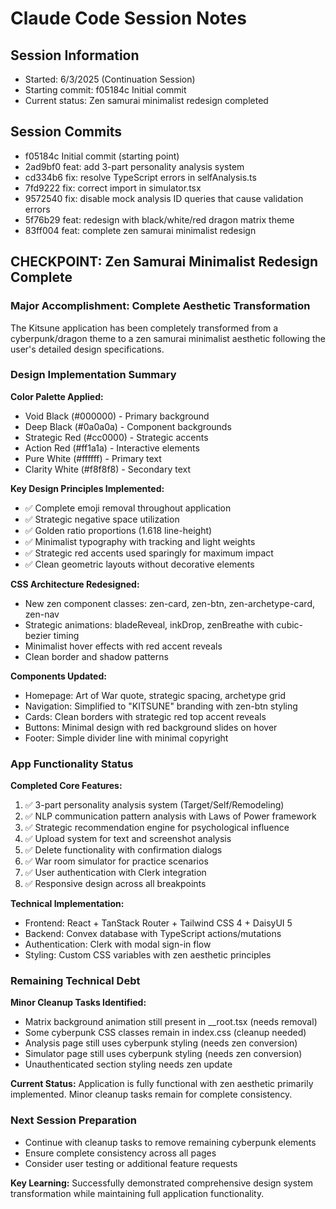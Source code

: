 # Claude Code Session Notes

## Session Information
- Started: 6/3/2025 (Continuation Session)
- Starting commit: f05184c Initial commit
- Current status: Zen samurai minimalist redesign completed

## Session Commits
- f05184c Initial commit (starting point)
- 2ad9bf0 feat: add 3-part personality analysis system
- cd334b6 fix: resolve TypeScript errors in selfAnalysis.ts
- 7fd9222 fix: correct import in simulator.tsx
- 9572540 fix: disable mock analysis ID queries that cause validation errors
- 5f76b29 feat: redesign with black/white/red dragon matrix theme
- 83ff004 feat: complete zen samurai minimalist redesign

## CHECKPOINT: Zen Samurai Minimalist Redesign Complete

### Major Accomplishment: Complete Aesthetic Transformation
The Kitsune application has been completely transformed from a cyberpunk/dragon theme to a zen samurai minimalist aesthetic following the user's detailed design specifications.

### Design Implementation Summary
**Color Palette Applied:**
- Void Black (#000000) - Primary background
- Deep Black (#0a0a0a) - Component backgrounds  
- Strategic Red (#cc0000) - Strategic accents
- Action Red (#ff1a1a) - Interactive elements
- Pure White (#ffffff) - Primary text
- Clarity White (#f8f8f8) - Secondary text

**Key Design Principles Implemented:**
- ✅ Complete emoji removal throughout application
- ✅ Strategic negative space utilization
- ✅ Golden ratio proportions (1.618 line-height)
- ✅ Minimalist typography with tracking and light weights
- ✅ Strategic red accents used sparingly for maximum impact
- ✅ Clean geometric layouts without decorative elements

**CSS Architecture Redesigned:**
- New zen component classes: zen-card, zen-btn, zen-archetype-card, zen-nav
- Strategic animations: bladeReveal, inkDrop, zenBreathe with cubic-bezier timing
- Minimalist hover effects with red accent reveals
- Clean border and shadow patterns

**Components Updated:**
- Homepage: Art of War quote, strategic spacing, archetype grid
- Navigation: Simplified to "KITSUNE" branding with zen-btn styling
- Cards: Clean borders with strategic red top accent reveals
- Buttons: Minimal design with red background slides on hover
- Footer: Simple divider line with minimal copyright

### App Functionality Status
**Completed Core Features:**
1. ✅ 3-part personality analysis system (Target/Self/Remodeling)
2. ✅ NLP communication pattern analysis with Laws of Power framework
3. ✅ Strategic recommendation engine for psychological influence
4. ✅ Upload system for text and screenshot analysis
5. ✅ Delete functionality with confirmation dialogs
6. ✅ War room simulator for practice scenarios
7. ✅ User authentication with Clerk integration
8. ✅ Responsive design across all breakpoints

**Technical Implementation:**
- Frontend: React + TanStack Router + Tailwind CSS 4 + DaisyUI 5
- Backend: Convex database with TypeScript actions/mutations
- Authentication: Clerk with modal sign-in flow
- Styling: Custom CSS variables with zen aesthetic principles

### Remaining Technical Debt
**Minor Cleanup Tasks Identified:**
- Matrix background animation still present in __root.tsx (needs removal)
- Some cyberpunk CSS classes remain in index.css (cleanup needed)
- Analysis page still uses cyberpunk styling (needs zen conversion)
- Simulator page still uses cyberpunk styling (needs zen conversion)
- Unauthenticated section styling needs zen update

**Current Status:** Application is fully functional with zen aesthetic primarily implemented. Minor cleanup tasks remain for complete consistency.

### Next Session Preparation
- Continue with cleanup tasks to remove remaining cyberpunk elements
- Ensure complete consistency across all pages
- Consider user testing or additional feature requests

**Key Learning:** Successfully demonstrated comprehensive design system transformation while maintaining full application functionality.